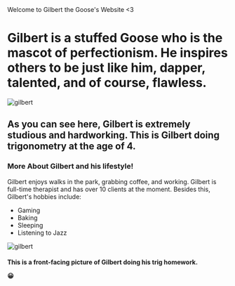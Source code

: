 <html>
</html> 
<head> Welcome to Gilbert the Goose's Website <3 </head>
 <h1> Gilbert is a stuffed Goose who is the mascot of perfectionism. He inspires others to be just like him, dapper, talented, and of course, flawless. </h1>
<body> 
 <img src=!"https://user-images.githubusercontent.com/114507311/193758629-8b5f038b-3fce-4165-b3c8-6f32ec83d190.JPG)" alt="gilbert">
 </body>
<h2> As you can see here, Gilbert is extremely studious and hardworking. This is Gilbert doing trigonometry at the age of 4. </h2>
 <h3> More About Gilbert and his lifestyle! </h3>
 <body> Gilbert enjoys walks in the park, grabbing coffee, and working. Gilbert is full-time therapist and has over 10 clients at the moment. Besides this, Gilbert's hobbies include:
 <ul>
  <li>Gaming</li>
  <li>Baking</li>
  <li>Sleeping</li>
  <li>Listening to Jazz</li>
</ul>  
<body> 
 <img src="![image_6483441 (14)](https://user-images.githubusercontent.com/114507311/193760493-9ddd47b2-158e-4b66-8c17-27be2821343c.JPG)" alt="gilbert"> 
  </body>
  <h4> This is a front-facing picture of Gilbert doing his trig homework. <p>&#128512;</p> </h4>
